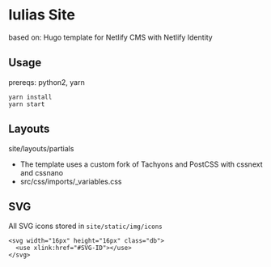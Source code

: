 # Iulias Site

based on: Hugo template for Netlify CMS with Netlify Identity

## Usage

prereqs: python2, yarn

```
yarn install
yarn start
```

## Layouts

site/layouts/partials

- The template uses a custom fork of Tachyons and PostCSS with cssnext and cssnano
- src/css/imports/_variables.css

## SVG

All SVG icons stored in `site/static/img/icons`

```
<svg width="16px" height="16px" class="db">
  <use xlink:href="#SVG-ID"></use>
</svg>
```
